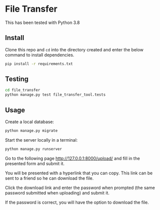 # File Transfer

This has been tested with Python 3.8

## Install

Clone this repo and `cd` into the directory created and enter the below command to install dependencies.

```sh
pip install -r requirements.txt
```

## Testing

```sh
cd file_transfer
python manage.py test file_transfer_tool.tests
```

## Usage

Create a local database:

```sh
python manage.py migrate
```

Start the server locally in a terminal:

```sh
python manage.py runserver
```

Go to the following page http://127.0.0.1:8000/upload/ and fill in the presented form and submit it.

You will be presented with a hyperlink that you can copy. This link can be sent to a friend so he can download the file.

Click the download link and enter the password when prompted (the same password submitted when uploading) and submit it.

If the password is correct, you will have the option to download the file.

